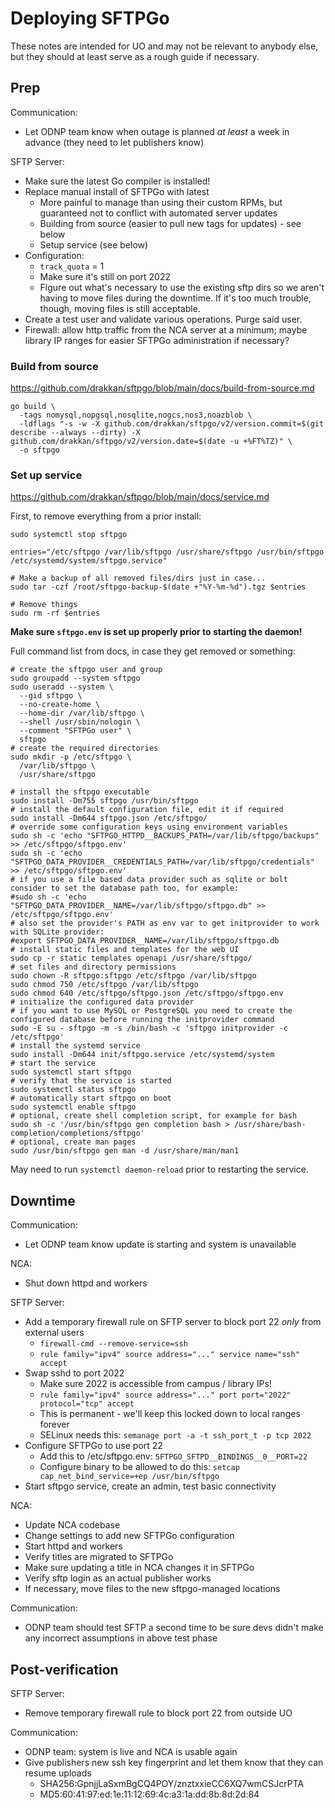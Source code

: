 # Deploying SFTPGo

These notes are intended for UO and may not be relevant to anybody else, but
they should at least serve as a rough guide if necessary.

## Prep

Communication:

- Let ODNP team know when outage is planned *at least* a week in advance (they
  need to let publishers know)

SFTP Server:

- Make sure the latest Go compiler is installed!
- Replace manual install of SFTPGo with latest
  - More painful to manage than using their custom RPMs, but guaranteed not to
    conflict with automated server updates
  - Building from source (easier to pull new tags for updates) - see below
  - Setup service (see below)
- Configuration:
  - `track_quota` = 1
  - Make sure it's still on port 2022
  - Figure out what's necessary to use the existing sftp dirs so we aren't
    having to move files during the downtime. If it's too much trouble, though,
    moving files is still acceptable.
- Create a test user and validate various operations. Purge said user.
- Firewall: allow http traffic from the NCA server at a minimum; maybe library
  IP ranges for easier SFTPGo administration if necessary?

### Build from source

https://github.com/drakkan/sftpgo/blob/main/docs/build-from-source.md

```
go build \
  -tags nomysql,nopgsql,nosqlite,nogcs,nos3,noazblob \
  -ldflags "-s -w -X github.com/drakkan/sftpgo/v2/version.commit=$(git describe --always --dirty) -X github.com/drakkan/sftpgo/v2/version.date=$(date -u +%FT%TZ)" \
  -o sftpgo
```

### Set up service

https://github.com/drakkan/sftpgo/blob/main/docs/service.md

First, to remove everything from a prior install:

```
sudo systemctl stop sftpgo

entries="/etc/sftpgo /var/lib/sftpgo /usr/share/sftpgo /usr/bin/sftpgo /etc/systemd/system/sftpgo.service"

# Make a backup of all removed files/dirs just in case...
sudo tar -czf /root/sftpgo-backup-$(date +"%Y-%m-%d").tgz $entries

# Remove things
sudo rm -rf $entries
```

**Make sure `sftpgo.env` is set up properly prior to starting the daemon!**

Full command list from docs, in case they get removed or something:

```
# create the sftpgo user and group
sudo groupadd --system sftpgo
sudo useradd --system \
  --gid sftpgo \
  --no-create-home \
  --home-dir /var/lib/sftpgo \
  --shell /usr/sbin/nologin \
  --comment "SFTPGo user" \
  sftpgo
# create the required directories
sudo mkdir -p /etc/sftpgo \
  /var/lib/sftpgo \
  /usr/share/sftpgo

# install the sftpgo executable
sudo install -Dm755 sftpgo /usr/bin/sftpgo
# install the default configuration file, edit it if required
sudo install -Dm644 sftpgo.json /etc/sftpgo/
# override some configuration keys using environment variables
sudo sh -c 'echo "SFTPGO_HTTPD__BACKUPS_PATH=/var/lib/sftpgo/backups" >> /etc/sftpgo/sftpgo.env'
sudo sh -c 'echo "SFTPGO_DATA_PROVIDER__CREDENTIALS_PATH=/var/lib/sftpgo/credentials" >> /etc/sftpgo/sftpgo.env'
# if you use a file based data provider such as sqlite or bolt consider to set the database path too, for example:
#sudo sh -c 'echo "SFTPGO_DATA_PROVIDER__NAME=/var/lib/sftpgo/sftpgo.db" >> /etc/sftpgo/sftpgo.env'
# also set the provider's PATH as env var to get initprovider to work with SQLite provider:
#export SFTPGO_DATA_PROVIDER__NAME=/var/lib/sftpgo/sftpgo.db
# install static files and templates for the web UI
sudo cp -r static templates openapi /usr/share/sftpgo/
# set files and directory permissions
sudo chown -R sftpgo:sftpgo /etc/sftpgo /var/lib/sftpgo
sudo chmod 750 /etc/sftpgo /var/lib/sftpgo
sudo chmod 640 /etc/sftpgo/sftpgo.json /etc/sftpgo/sftpgo.env
# initialize the configured data provider
# if you want to use MySQL or PostgreSQL you need to create the configured database before running the initprovider command
sudo -E su - sftpgo -m -s /bin/bash -c 'sftpgo initprovider -c /etc/sftpgo'
# install the systemd service
sudo install -Dm644 init/sftpgo.service /etc/systemd/system
# start the service
sudo systemctl start sftpgo
# verify that the service is started
sudo systemctl status sftpgo
# automatically start sftpgo on boot
sudo systemctl enable sftpgo
# optional, create shell completion script, for example for bash
sudo sh -c '/usr/bin/sftpgo gen completion bash > /usr/share/bash-completion/completions/sftpgo'
# optional, create man pages
sudo /usr/bin/sftpgo gen man -d /usr/share/man/man1
```

May need to run `systemctl daemon-reload` prior to restarting the service.

## Downtime

Communication:

- Let ODNP team know update is starting and system is unavailable

NCA:

- Shut down httpd and workers

SFTP Server:

- Add a temporary firewall rule on SFTP server to block port 22 *only* from
  external users
  - `firewall-cmd --remove-service=ssh`
  - `rule family="ipv4" source address="..." service name="ssh" accept`
- Swap sshd to port 2022
  - Make sure 2022 is accessible from campus / library IPs!
  - `rule family="ipv4" source address="..." port port="2022" protocol="tcp" accept`
  - This is permanent - we'll keep this locked down to local ranges forever
  - SELinux needs this: `semanage port -a -t ssh_port_t -p tcp 2022`
- Configure SFTPGo to use port 22
  - Add this to /etc/sftpgo.env: `SFTPGO_SFTPD__BINDINGS__0__PORT=22`
  - Configure binary to be allowed to do this: `setcap cap_net_bind_service=+ep /usr/bin/sftpgo`
- Start sftpgo service, create an admin, test basic connectivity

NCA:

- Update NCA codebase
- Change settings to add new SFTPGo configuration
- Start httpd and workers
- Verify titles are migrated to SFTPGo
- Make sure updating a title in NCA changes it in SFTPGo
- Verify sftp login as an actual publisher works
- If necessary, move files to the new sftpgo-managed locations

Communication:

- ODNP team should test SFTP a second time to be sure devs didn't make any
  incorrect assumptions in above test phase

## Post-verification

SFTP Server:

- Remove temporary firewall rule to block port 22 from outside UO

Communication:

- ODNP team: system is live and NCA is usable again
- Give publishers new ssh key fingerprint and let them know that they can
  resume uploads
  - SHA256:GpnjjLaSxmBgCQ4POY/znztxxieCC6XQ7wmCSJcrPTA
  - MD5:60:41:97:ed:1e:11:12:69:4c:a3:1a:dd:8b:8d:2d:84
